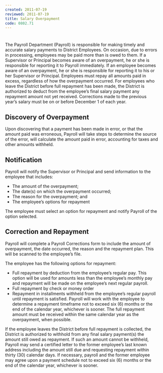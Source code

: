```yaml
---
created: 2011-07-19
reviewed: 2011-07-19
title: Salary Overpayment
code: 0802.71
---
```


#  

The Payroll Department (Payroll) is responsible for making timely and accurate salary payments to District
Employees. On occasion, due to errors in processing, employees may be paid more than is owed to them. If a
Supervisor or Principal becomes aware of an overpayment, he or she is responsible for reporting it to Payroll
immediately. If an employee becomes aware of an overpayment, he or she is responsible for reporting it to his or her
Supervisor or Principal. Employees must repay all amounts paid in excess, regardless of how the overpayment
occurred. For employees who leave the District before full repayment has been made, the District is authorized to
deduct from the employee’s final salary payment any repayment amount not yet received. Corrections made to the
previous year’s salary must be on or before December 1 of each year.

## Discovery of Overpayment

Upon discovering that a payment has been made in error, or that the amount paid was erroneous, Payroll will take
steps to determine the source of the error, will calculate the amount paid in error, accounting for taxes and other
amounts withheld.

## Notification

Payroll will notify the Supervisor or Principal and send information to the employee that includes:


- The amount of the overpayment;
- The date(s) on which the overpayment occurred;
- The reason for the overpayment; and
- The employee’s options for repayment

The employee must select an option for repayment and notify Payroll of the option selected.

## Correction and Repayment

Payroll will complete a Payroll Corrections form to include the amount of overpayment, the date occurred, the
reason and the repayment plan. This will be scanned to the employee’s file.

The employee has the following options for repayment:


- Full repayment by deduction from the employee’s regular pay. This option will be used for amounts less than
the employee’s monthly pay and repayment will be made on the employee’s next regular payroll.
- Full repayment by check or money order
- Repayment in installments withheld from the employee’s regular payroll until repayment is satisfied. Payroll
will work with the employee to determine a repayment timeframe not to exceed six (6) months or the end of
the calendar year, whichever is sooner. The full repayment amount must be received within the same calendar
year as the overpayment, when possible.

If the employee leaves the District before full repayment is collected, the District is authorized to withhold from any
final salary payment(s) the amount still owed as repayment. If such an amount cannot be withheld, Payroll may send
a certified letter to the former employee’s last known address including the amount still due and requesting
repayment within thirty (30) calendar days. If necessary, payroll and the former employee may agree upon a
payment schedule not to exceed six (6) months or the end of the calendar year, whichever is sooner.
